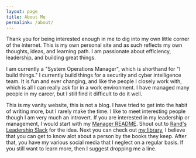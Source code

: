 ```yaml
---
layout: page
title: About Me
permalink: /about/
---
```


Thank you for being interested enough in me to dig into my own little corner of the internet. This is my own personal site and as such reflects my own thoughts, ideas, and learning path. I am passionate about efficiency, leadership, and building great things. 

I am currently a "System Operations Manager", which is shorthand for "I build things." I currently build things for a security and cyber intelligence team. It is fun and ever changing, and like the people I closely work with, which is all I can really ask for in a work environment. I have managed many people in my career, but I still find it difficult to do it well. 

This is my vanity website, this is not a blog. I have tried to get into the habit of writing more, but I rarely make the time. I like to meet interesting people though I am very much an introvert. If you are interested in my leadership or management, I would start with my [Manager README](../mgmt/README.md). Shout out to [Rand's Leadership Slack](http://randsinrepose.com/welcome-to-rands-leadership-slack/) for the idea. Next you can check out [my library](https://www.goodreads.com/user/show/2784493-j-a), I believe that you can get to know alot about a person by the books they keep. After that, you have my various social media that I neglect on a regular basis. If you still want to learn more, then I suggest dropping me a line.
